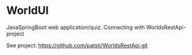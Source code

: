 # WorldUI
JavaSpringBoot web application/quiz. Connecting with WorldsRestApi-project

See project: https://github.com/patsti/WorldsRestApi.git
